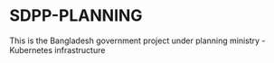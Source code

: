 # SDPP-PLANNING
This is the Bangladesh government project under planning ministry - Kubernetes infrastructure
